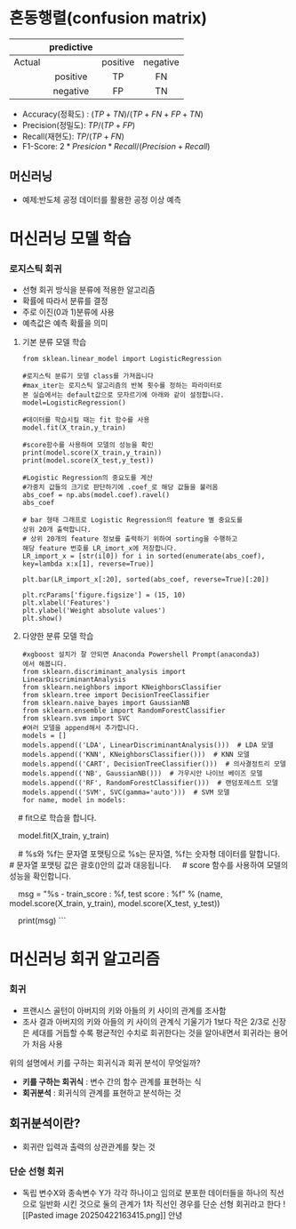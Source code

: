 # 혼동행렬(confusion matrix)

|        | predictive |          |          |
| :----: | :--------: | :------: | :------: |
| Actual |            | positive | negative |
|        |  positive  |    TP    |    FN    |
|        |  negative  |    FP    |    TN    |
- Accuracy(정확도) : $(TP + TN)/ (TP+FN+FP+TN)$
- Precision(정밀도): $TP/(TP+FP)$
- Recall(재현도): $TP/(TP+FN)$
- F1-Score: $2*Presicion* Recall/(Precision+Recall)$

## 머신러닝 
- 예제:반도체 공정 데이터를 활용한 공정 이상 예측

# 머신러닝 모델 학습

### 로지스틱 회귀
- 선형 회귀 방식을 분류에 적용한 알고리즘
- 확률에 따라서 분류를 결정
- 주로 이진(0과 1)분류에 사용
- 예측값은 예측 확률을 의미

1) 기본 분류 모델 학습
    ```
    from sklean.linear_model import LogisticRegression
    
    #로지스틱 분류기 모델 class를 가져옵니다
    #max_iter는 로지스틱 알고리즘의 반복 횟수를 정하는 파라미터로 
    본 실습에서는 default값으로 모자르기에 아래와 같이 설정합니다.
	model=LogisticRegression()
	
	#데이터를 학습시킬 때는 fit 함수를 사용
    model.fit(X_train,y_train)
    
    #score함수를 사용하여 모델의 성능을 확인
    print(model.score(X_train,y_train))
    print(model.score(X_test,y_test))
    ```


    ```
    #Logistic Regression의 중요도를 계산
    #가중치 값들의 크기로 판단하기에 .coef_로 해당 값들을 불러옴
    abs_coef = np.abs(model.coef).ravel()
    abs_coef
    ```


    ```
    # bar 형태 그래프로 Logistic Regression의 feature 별 중요도를 
    상위 20개 출력합니다.
    # 상위 20개의 feature 정보를 출력하기 위하여 sorting을 수행하고 
    해당 feature 번호를 LR_imort_x에 저장합니다.
    LR_import_x = [str(i[0]) for i in sorted(enumerate(abs_coef), 
    key=lambda x:x[1], reverse=True)]
    
    plt.bar(LR_import_x[:20], sorted(abs_coef, reverse=True)[:20])
    
    plt.rcParams['figure.figsize'] = (15, 10)
    plt.xlabel('Features')
    plt.ylabel('Weight absolute values')
    plt.show()
    ```

2) 다양한 분류 모델 학습 

    ```
    #xgboost 설치가 잘 안되면 Anaconda Powershell Prompt(anaconda3)
    에서 해봅니다.
    from sklearn.discriminant_analysis import LinearDiscriminantAnalysis
    from sklearn.neighbors import KNeighborsClassifier
    from sklearn.tree import DecisionTreeClassifier
    from sklearn.naive_bayes import GaussianNB
    from sklearn.ensemble import RandomForestClassifier
    from sklearn.svm import SVC
    #여러 모델을 append해서 추가합니다.
    models = []
    models.append(('LDA', LinearDiscriminantAnalysis()))  # LDA 모델
    models.append(('KNN', KNeighborsClassifier()))  # KNN 모델
	models.append(('CART', DecisionTreeClassifier()))  # 의사결정트리 모델
	models.append(('NB', GaussianNB()))  # 가우시안 나이브 베이즈 모델
	models.append(('RF', RandomForestClassifier()))  # 랜덤포레스트 모델
	models.append(('SVM', SVC(gamma='auto')))  # SVM 모델
	for name, model in models:

    # fit으로 학습을 합니다.

    model.fit(X_train, y_train)

  

    # %s와 %f는 문자열 포맷팅으로 %s는 문자열, %f는 숫자형 데이터를 말합니다.
    # 문자열 포맷팅 값은 괄호()안의 값과 대응됩니다.
    # score 함수를 사용하여 모델의 성능을 확인합니다.

    msg = "%s - train_score : %f, test score : %f" % (name,
    model.score(X_train, y_train), model.score(X_test, y_test))

    print(msg)
    ```

# 머신러닝 회귀 알고리즘

### 회귀
- 프랜시스 골턴이 아버지의 키와 아들의 키 사이의 관계를 조사함
- 조사 결과 아버지의 키와 아들의 키 사이의 관계식 기울기가 1보다 작은 2/3로 신장은 세대를 거듭할 수록 평균적인 수치로 회귀한다는 것을 알아내면서 회귀라는 용어가 처음 사용

위의 설명에서 키를 구하는 회귀식과 회귀 분석이 무엇일까?
- **키를 구하는 회귀식** : 변수 간의 함수 관계를 표현하는 식
- **회귀분석** : 회귀식의 관계를 표현하고 분석하는 것

## 회귀분석이란?

- 회귀란 입력과 출력의 상관관계를 찾는 것
### 단순 선형 회귀

- 독립 변수X와 종속변수 Y가 각각 하나이고 임의로 분포한 데이터들을 하나의 직선으로 일반화 시킨 것으로 둘의 관계가 1차 직선인 경우를 단순 선형 회귀라고 한다
 ![[Pasted image 20250422163415.png]]
안녕